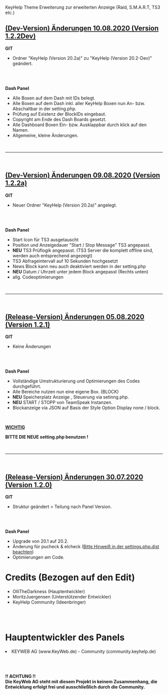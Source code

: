 KeyHelp Theme Erweiterung zur erweiterten Anzeige (Raid, S.M.A.R.T, TS3 etc.)

<h2><b><u>(Dev-Version) Änderungen 10.08.2020 (Version 1.2.2Dev)</u></b></h2>

<b>GIT</b>
<ul>
  <li> Ordner "KeyHelp (Version 20.2a)" zu "KeyHelp (Version 20.2-Dev)" geändert. </li>
</ul>

<br><br>

<b>Dash Panel</b>
<ul>
<li> Alle Boxen auf dem Dash mit IDs belegt. </li>

<li> Alle Boxen auf dem Dash inkl. aller KeyHelp Boxen nun An- bzw. Abschaltbar in der setting.php. </li>

<li> Prüfung auf Existenz der BlockIDs eingebaut. </li>

<li> Copyright am Ende des Dash Boards gesetzt. </li>

<li> Alle Dashboard Boxen Ein- bzw. Ausklappbar durch klick auf den Namen. </li>

<li> Allgemeine, kleine Änderungen. </li>

</ul>
<br>
<hr>
<br>

<h2><b><u>(Dev-Version) Änderungen 09.08.2020 (Version 1.2.2a)</u></b></h2>

<b>GIT</b>
<ul>
  <li> Neuer Ordner "KeyHelp (Version 20.2a)" angelegt. </li>
</ul>

<br><br>

<b>Dash Panel</b>
<ul>
<li>Start Icon für TS3 ausgetauscht</li>

<li>Position und Anzeigedauer "Start / Stop Message" TS3 angepasst.</li>

<li><b>NEU</b> TS3 Prüflogik angepasst. (TS3 Server die komplett offline sind, werden auch entsprechend angezeigt)</li>

<li>TS3 Abfrageintervall auf 10 Sekunden hochgesetzt</li>

<li>News Block kann neu auch deaktiviert werden in der setting.php</li>

<li><b>NEU</b> Datum / Uhrzeit unter jedem Block angepasst (Rechts unten)</li>

<li>allg. Codeoptimierungen</li>

</ul>
<br>
<hr>
<br>

<h2><b><u>(Release-Version) Änderungen 05.08.2020 (Version 1.2.1)</u></b></h2>

<b>GIT</b>
<ul>
  <li> Keine Änderungen </li>
</ul>

<br><br>

<b>Dash Panel</b>
<ul>
<li>Vollständige Umstrukturierung und Optimierungen des Codes durchgeführt.</li>

<li>Alle Bereiche nutzen nun eine eigene Box. (BLOCK)</li>

<li><b>NEU</b> Speicherplatz Anzeige , Steuerung via setinng.php.</li>

<li><b>NEU</b> START / STOPP von TeamSpeak Instanzen.

<li>Blockanzeige via JSON auf Basis der Style Option Display none / block.</li>
</ul>

<br>

<b> <u>WICHTIG</u> </b>

<b>BITTE DIE NEUE setting.php benutzen !</b>

<br>
<hr>
<br>

<h2><b><u>(Release-Version) Änderungen 30.07.2020 (Version 1.2.0)</h2></b></u>

<b>GIT</b>
<ul>
<li>Struktur geändert > Teilung nach Panel Version.</li>
</ul>

<br><br>

<b>Dash Panel</b>
<ul>
<li>Upgrade von 20.1 auf 20.2.</li>

<li>Änderung für pucheck & elcheck (<u>Bitte Hinweiß in der settings.php.dist beachten</u>)</li>

<li>Optimierungen am Code.</li>
</ul>

<h1>Credits (Bezogen auf den Edit)</h1>
<ul>
<li> OlliTheDarkness (Hauptentwickler) </li>
<li> MoritzJuergensen (Unterstützender Entwickler) </li>
<li> KeyHelp Community (Ideenbringer) </li>
</ul>

<br><br>

<h1> Hauptentwickler des Panels </h2>
  <li> KEYWEB AG (www.KeyWeb.de) - Community (community.keyhelp.de) </li>

<br><br>

<b> !! ACHTUNG !!
  <br>
Die KeyWeb AG steht mit diesem Projekt in keinem Zusammenhang, die Entwicklung erfolgt frei und ausschließlich durch die Community. </b>
